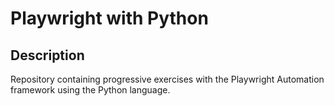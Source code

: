 # Playwright with Python

## Description
Repository containing progressive exercises with the Playwright Automation framework using the Python language.